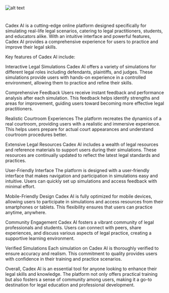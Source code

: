 

![alt text](https://i.imgur.com/49tBEWQ.png)

#

Cadex AI is a cutting-edge online platform designed specifically for simulating real-life legal scenarios, catering to legal practitioners, students, and educators alike. With an intuitive interface and powerful features, Cadex AI provides a comprehensive experience for users to practice and improve their legal skills.

Key features of Cadex AI include:

Interactive Legal Simulations
Cadex AI offers a variety of simulations for different legal roles including defendants, plaintiffs, and judges. These simulations provide users with hands-on experience in a controlled environment, allowing them to practice and refine their skills.

Comprehensive Feedback
Users receive instant feedback and performance analysis after each simulation. This feedback helps identify strengths and areas for improvement, guiding users toward becoming more effective legal practitioners.

Realistic Courtroom Experiences
The platform recreates the dynamics of a real courtroom, providing users with a realistic and immersive experience. This helps users prepare for actual court appearances and understand courtroom procedures better.

Extensive Legal Resources
Cadex AI includes a wealth of legal resources and reference materials to support users during their simulations. These resources are continually updated to reflect the latest legal standards and practices.

User-Friendly Interface
The platform is designed with a user-friendly interface that makes navigation and participation in simulations easy and intuitive. Users can quickly set up simulations and access feedback with minimal effort.

Mobile-Friendly Design
Cadex AI is fully optimized for mobile devices, allowing users to participate in simulations and access resources from their smartphones or tablets. This flexibility ensures that users can practice anytime, anywhere.

Community Engagement
Cadex AI fosters a vibrant community of legal professionals and students. Users can connect with peers, share experiences, and discuss various aspects of legal practice, creating a supportive learning environment.

Verified Simulations
Each simulation on Cadex AI is thoroughly verified to ensure accuracy and realism. This commitment to quality provides users with confidence in their training and practice scenarios.

Overall, Cadex AI is an essential tool for anyone looking to enhance their legal skills and knowledge. The platform not only offers practical training but also fosters a sense of community among users, making it a go-to destination for legal education and professional development.
